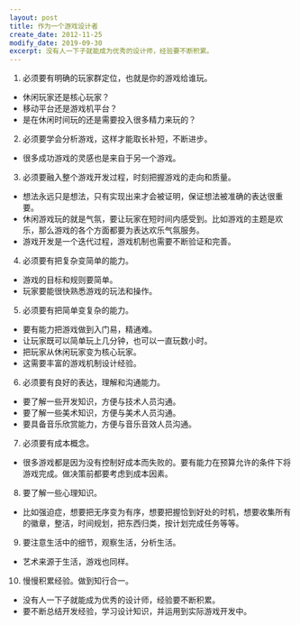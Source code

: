 ```yaml
---
layout: post
title: 作为一个游戏设计者
create_date: 2012-11-25
modify_date: 2019-09-30
excerpt: 没有人一下子就能成为优秀的设计师，经验要不断积累。
--- 
```



1. 必须要有明确的玩家群定位，也就是你的游戏给谁玩。
  * 休闲玩家还是核心玩家？
  * 移动平台还是游戏机平台？
  * 是在休闲时间玩的还是需要投入很多精力来玩的？
2. 必须要学会分析游戏，这样才能取长补短，不断进步。
  * 很多成功游戏的灵感也是来自于另一个游戏。
3. 必须要融入整个游戏开发过程，时刻把握游戏的走向和质量。
  * 想法永远只是想法，只有实现出来才会被证明，保证想法被准确的表达很重要。
  * 休闲游戏玩的就是气氛，要让玩家在短时间内感受到。比如游戏的主题是欢乐，那么游戏的各个方面都要为表达欢乐气氛服务。
  * 游戏开发是一个迭代过程，游戏机制也需要不断验证和完善。
4. 必须要有把复杂变简单的能力。
  * 游戏的目标和规则要简单。
  * 玩家要能很快熟悉游戏的玩法和操作。
5. 必须要有把简单变复杂的能力。
  * 要有能力把游戏做到入门易，精通难。
  * 让玩家既可以简单玩上几分钟，也可以一直玩数小时。
  * 把玩家从休闲玩家变为核心玩家。
  * 这需要丰富的游戏机制设计经验。
6. 必须要有良好的表达，理解和沟通能力。
  * 要了解一些开发知识，方便与技术人员沟通。
  * 要了解一些美术知识，方便与美术人员沟通。
  * 要具备音乐欣赏能力，方便与音乐音效人员沟通。
7. 必须要有成本概念。
  * 很多游戏都是因为没有控制好成本而失败的。要有能力在预算允许的条件下将游戏完成。做决策前都要考虑到成本因素。
8. 要了解一些心理知识。
  * 比如强迫症，想要把无序变为有序，想要把握恰到好处的时机，想要收集所有的徽章，整洁，时间规划，把东西归类，按计划完成任务等等。
9. 要注意生活中的细节，观察生活，分析生活。
  * 艺术来源于生活，游戏也同样。
10. 慢慢积累经验。做到知行合一。
  * 没有人一下子就能成为优秀的设计师，经验要不断积累。
  * 要不断总结开发经验，学习设计知识，并运用到实际游戏开发中。
